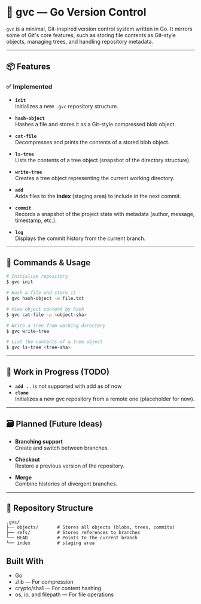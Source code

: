 # 🧪 gvc — Go Version Control

`gvc` is a minimal, Git-inspired version control system written in Go. It mirrors some of Git's core features, such as storing file contents as Git-style objects, managing trees, and handling repository metadata.

---

## 📦 Features

### ✅ Implemented

- **`init`**  
  Initializes a new `.gvc` repository structure.

- **`hash-object`**  
  Hashes a file and stores it as a Git-style compressed blob object.

- **`cat-file`**  
  Decompresses and prints the contents of a stored blob object.

- **`ls-tree`**  
  Lists the contents of a tree object (snapshot of the directory structure).

- **`write-tree`**  
  Creates a tree object representing the current working directory.

- **`add`**  
  Adds files to the **index** (staging area) to include in the next commit.

- **`commit`**  
  Records a snapshot of the project state with metadata (author, message, timestamp, etc.).

- **`log`**  
  Displays the commit history from the current branch.
---

## 🔧 Commands & Usage

```bash
# Initialize repository
$ gvc init

# Hash a file and store it
$ gvc hash-object -w file.txt

# View object content by hash
$ gvc cat-file -p <object-sha>

# Write a tree from working directory
$ gvc write-tree

# List the contents of a tree object
$ gvc ls-tree <tree-sha>
```

---

## 🧩 Work in Progress (TODO)

- **`add .`**
  . is not supported with add as of now
- **`clone`**  
  Initializes a new gvc repository from a remote one (placeholder for now).

---

## 🗃️ Planned (Future Ideas)

- **Branching support**  
  Create and switch between branches.

- **Checkout**  
  Restore a previous version of the repository.

- **Merge**  
  Combine histories of divergent branches.

---

## 📁 Repository Structure

```
.gvc/
├── objects/       # Stores all objects (blobs, trees, commits)
├── refs/          # Stores references to branches
└── HEAD           # Points to the current branch
└── index          # staging area
```

## Built With

- Go
- zlib — For compression
- crypto/sha1 — For content hashing
- os, io, and filepath — For file operations
